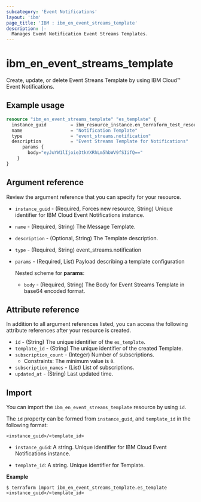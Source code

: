 ```yaml
---
subcategory: 'Event Notifications'
layout: 'ibm'
page_title: 'IBM : ibm_en_event_streams_template'
description: |-
  Manages Event Notification Event Streams Templates.
---
```


# ibm_en_event_streams_template

Create, update, or delete Event Streans Template by using IBM Cloud™ Event Notifications.

## Example usage

```terraform
resource "ibm_en_event_streams_template" "es_template" {
  instance_guid         = ibm_resource_instance.en_terraform_test_resource.guid
  name                  = "Notification Template"
  type                  = "event_streams.notification"
  description           = "Event Streams Template for Notifications"
      params {
        body="eyJuYW1lIjoie3tkYXRhLm5hbWV9fSIifQ=="
    }
}
```         

## Argument reference

Review the argument reference that you can specify for your resource.

- `instance_guid` - (Required, Forces new resource, String) Unique identifier for IBM Cloud Event Notifications instance.

- `name` - (Required, String) The Message Template.

- `description` - (Optional, String) The Template description.

- `type` - (Required, String) event_streams.notification

- `params` - (Required, List) Payload describing a template configuration

  Nested scheme for **params**:

  - `body` - (Required, String) The Body for Event Streams Template in base64 encoded format.

## Attribute reference

In addition to all argument references listed, you can access the following attribute references after your resource is created.

- `id` - (String) The unique identifier of the `es_template`.
- `template_id` - (String) The unique identifier of the created Template.
- `subscription_count` - (Integer) Number of subscriptions.
  - Constraints: The minimum value is `0`.
- `subscription_names` - (List) List of subscriptions.
- `updated_at` - (String) Last updated time.

## Import

You can import the `ibm_en_event_streams_template` resource by using `id`.

The `id` property can be formed from `instance_guid`, and `template_id` in the following format:

```
<instance_guid>/<template_id>
```

- `instance_guid`: A string. Unique identifier for IBM Cloud Event Notifications instance.

- `template_id`: A string. Unique identifier for Template.

**Example**

```
$ terraform import ibm_en_event_streams_template.es_template <instance_guid>/<template_id>
```
